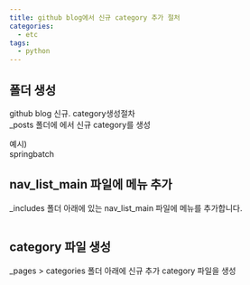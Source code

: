 ```yaml
---
title: github blog에서 신규 category 추가 절처
categories:
  - etc 
tags:
  - python
---
```


## 폴더 생성
github blog 신규. category생성절차  
_posts 폴더에 에서 신규 category를 생성  
 
 예시)  
 springbatch

## nav_list_main 파일에 메뉴 추가
_includes 폴더 아래에 있는 nav_list_main 파일에 메뉴를 추가합니다.  


<figure style="width: 100%" class="align-center">
  <img src="{{ site.url }}{{ site.baseurl }}/assets/images/etc/add-menu.png" alt="">
  <figcaption></figcaption>
</figure>  

## category 파일 생성
_pages > categories 폴더 아래에 신규 추가 category 파일을 생성  

<figure style="width: 100%" class="align-center">
  <img src="{{ site.url }}{{ site.baseurl }}/assets/images/etc/make-a-category-file.png" alt="">
  <figcaption></figcaption>
</figure>  


<figure style="width: 100%" class="align-center">
  <img src="{{ site.url }}{{ site.baseurl }}/assets/images/etc/add-springbatch-category.png" alt="">
  <figcaption></figcaption>
</figure>  

